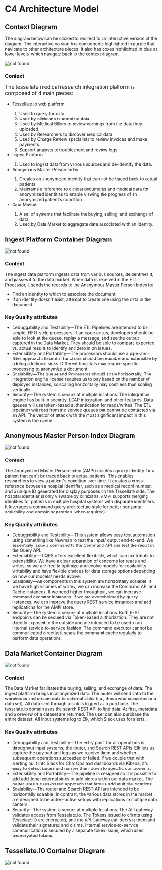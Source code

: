 # C4 Architecture Model

## Context Diagram

The diagram below can be clicked to redirect to an interactive version of the diagram. The interactive version has
components highlighted in purple that navigate to other architecture pieces. It also has boxes highlighted in blue at
lower levels, which navigate back to the context diagram.

![not found](https://raw.githubusercontent.com/migueladelvalle/SE577-684-SP-23-24-final-project/main/ArchitectureModel/ContextDiagram.svg)

### Context

<p xmlns="http://www.w3.org/1999/xhtml" style="font-size: larger">The tessellate medical research integration
            platform is composed of 4 main pieces:
            <ul>
                <li>Tessellate.io web platform</li>
                <ol>
                    <li>Used to query for data</li>
                    <li>Used by clinicians to annotate data</li>
                    <li>Used by Medical Billers to review earnings from the data they uploaded.</li>
                    <li>Used by Researchers to discover medical data</li>
                    <li>Used by Charge Review specialists to review invoices and make payments.</li>
                    <li>Support analysts to troubleshoot and review logs.</li>
                </ol>
                <li>Ingest Platform</li>
                <ol>
                    <li>Used to ingest data from various sources and de-identify the data.</li>
                </ol>
                <li>Anonymous Master Person Index</li>
                <ol>
                    <li>Creates an anonymized identity that can not be traced back to actual patients</li>
                    <li>Maintains a reference to clinical documents and medical data for anonymized identities to enable
                        viewing the progress of an anonymized patient's condition
                    </li>
                </ol>
                <li>Data Market</li>
                <ol>
                    <li>A set of systems that facilitate the buying, selling, and exchange of data</li>
                    <li>Used by Data Market to aggregate data associated with an identity.</li>
                </ol>
            </ul>
        </p>

## Ingest Platform Container Diagram

![not found](./ArchitectureModel/IngestPlatformContainer.svg)

### Context

<p xmlns="http://www.w3.org/1999/xhtml">The ingest data platform ingests data from various sources, deidentifies
            it, and passes it to the data market. When data is received in the ETL Processor, it sends the records to
            the Anonymous Master Person Index to:
            <ul>
                <li>Find an identity to which to associate the document.</li>
                <li>If an identity doesn't exist, attempt to create one using the data in the document.</li>
            </ul>
        </p>

### Key Quality attributes

- Debuggability and Testability—The ETL Pipelines are intended to be simple, FIFO-style processors. If an issue arises,
  developers should be able to look at the queue, replay a message, and see the output captured in the Data Market. They
  should be able to compare expected vs. actual results to identify and zero in on issues.
- Extensibility and Portability—The processors should use a pipe-and-filter approach. Essential functions should be
  reusable and extensible by adding additional sinks. Different hospitals may require specific processing to anonymize a
  document.
- Scalability—The queue and Processors should scale horizontally. The integration engine license requires us to pay
  based on the number of deployed instances, so scaling horizontally may cost less than scaling vertically.
- Security—The system is secure at multiple locations. The integration engine has built-in security, LDAP integration,
  and other features. Data queues will use token-based authentication for reads/writes. The ETL pipelines will read from
  the service queues but cannot be contacted via an API. The vector of attack with the most significant impact in this
  system is the queue.

## Anonymous Master Person Index Diagram

![not found](./ArchitectureModel/AMPIContainer.svg)

### Context

<p xmlns="http://www.w3.org/1999/xhtml">The Anonymized Master Person Index (AMPI) creates a proxy identity for a
            patient that can't be traced back to actual patients. This enables researchers to view a patient's condition
            over time. It creates a cross-reference between a hospital identifier, such as a medical record number, and
            a unique ID generated for display purposes on the Tessellate side. The hospital identifier is only viewable
            by clinicians. AMPI supports merging identities for patients in multiple hospital systems with disparate
            identifiers. It leverages a command query architecture style for better horizontal scalability and domain
            separation (when required).
        </p>

### Key Quality attributes

- Debuggability and Testability—This system allows easy test automation using something like Newman to test the input/
  output end-to-end. We essentially issue a command to the Command API and test the result in the Query API.
- Extensibility— CQRS offers excellent flexibility, which can contribute to extensibility. We have a clear separation of
  concerns for reads and writes, so we are free to optimize and evolve models for readability writability and have
  flexible choices for data storage options depending on how our models/ needs evolve.
- Scalability—All components in this system are horizontally scalable. If we have high volumes of writes, we can
  increase the Command API and Cache instances. If we need higher throughput, we can increase command executor
  instances. If we are overwhelmed by query instances, we can improve the query REST service instances and add
  replications for the AMPI store.
- Security—The system is secure at multiple locations. Both REST endpoints can be secured via Token-based authorization.
  They are not directly exposed to the outside and are intended to be used in an internal service-to-service fashion.
  The command executor cannot be communicated directly; it scans the command cache regularly to perform data operations.

## Data Market Container Diagram

![not found](./ArchitectureModel/DataMarketContainer.svg)

### Context

<foreignObject x="20" y="550" width="500" height="200">
        <p xmlns="http://www.w3.org/1999/xhtml">The Data Market facilitates the buying, selling, and exchange of data.
            The ingest platform brings in anonymized data. The router will send data to the warehouse and stream data to
            external sinks (i.e., those who subscribe to a data set). All data sent through a sink is logged as a
            purchase. The tesselate.io domain uses the search REST API to find data. At first, metadata and a preview of
            a dataset are returned. The user can also purchase the entire dataset. All input systems log to Elk, which
            Slack uses for alerts.
        </p>
    </foreignObject>

### Key Quality attributes

- Debuggability and Testability—The entry point for all operations is throughout input systems, the router, and Search
  REST APIs. Elk lets us capture the payload and logs as we receive them and whether subsequent operations succeeded or
  failed. If we couple that with alerting built into Slack for Chat Ops and dashboards via Kibana, it's easy to detect
  issues and narrow them down to specific components.
- Extensibility and Portability—The pipeline is designed so it is possible to add additional external sinks or add
  stores within our data market. The router uses a rules-based approach that lets us add multiple locations.
- Scalability—The router and Search REST API are intended to be horizontally scalable. In contrast, the various data
  stores in the market are designed to be active-active setups with replications in multiple data centers.
- Security—The system is secure at multiple locations. The API gateway validates access from Tesselate.io. The Tokens
  issued to clients using Tesselate.IO are encrypted, and the API Gateway can decrypt them and validate their signatures
  and claims. Internal service-to-service communication is secured by a separate token issuer, which uses unencrypted
  tokens.

## Tessellate.IO Container Diagram

![not found](./ArchitectureModel/TessellateIOContainer.svg)
